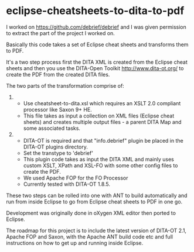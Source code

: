# eclipse-cheatsheets-to-dita-to-pdf

I worked on https://github.com/debrief/debrief and I was given permission to extract the part of the project I worked on.

Basically this code takes a set of Eclipse cheat sheets and transforms them to PDF.

It's a two step process first the DITA XML is created from the Eclipse cheat sheets and then you use the DITA-Open Toolkit http://www.dita-ot.org/  to create the PDF from the created DITA files.

The two parts of the transformation comprise of:

1. 
	- Use cheatsheet-to-dita.xsl which requires an XSLT 2.0 compliant processor like Saxon 9+ HE.
	- This file takes as input a collection on XML files (Eclipse cheat sheets) and creates multiple output files - a parent DITA Map and some associated tasks.
2.
	- DITA-OT is required and that "info.debrief" plugin be placed in the DITA-OT plugins directory.
	- Set the transtype to 'debrief'
	- This plugin code takes as input the DITA XML and mainly uses custom XSLT, XPath and XSL-FO with some other config files to create the PDF.
	- We used Apache FOP for the FO Processor
	- Currently tested with DITA-OT 1.8.5.
	

These two steps can be rolled into one with ANT to build automatically and run from inside Eclipse to go from Eclipse cheat sheets to PDF in one go.

Development was originally done in oXygen XML editor then ported to Eclipse.

The roadmap for this project is to include the latest version of DITA-OT 2.1, Apache FOP and Saxon, with the Apache ANT build code etc and full instructions on how to get up and running inside Eclipse. 


